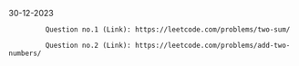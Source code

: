 30-12-2023   
            
             Question no.1 (Link): https://leetcode.com/problems/two-sum/
             
             Question no.2 (Link): https://leetcode.com/problems/add-two-numbers/		
             

